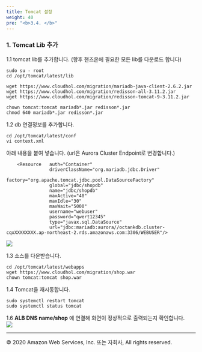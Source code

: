 ```yaml
---
title: Tomcat 설정
weight: 40
pre: "<b>3.4. </b>"
---
```


### 1. Tomcat Lib 추가 
1.1 tomcat lib를 추가합니다. (향후 핸즈온에 필요한 모든 lib를 다운로드 합니다) 
```
sudo su - root
cd /opt/tomcat/latest/lib

wget https://www.cloudhol.com/migration/mariadb-java-client-2.6.2.jar
wget https://www.cloudhol.com/migration/redisson-all-3.11.2.jar
wget https://www.cloudhol.com/migration/redisson-tomcat-9-3.11.2.jar

chown tomcat:tomcat mariadb*.jar redisson*.jar
chmod 640 mariadb*.jar redisson*.jar
```
1.2 db 연결정보를 추가합니다.  
```
cd /opt/tomcat/latest/conf
vi context.xml
```
아래 내용을 붙여 넣습니다. (url은 Aurora Cluster Endpoint로 변경합니다.)
```
    <Resource   auth="Container"
                driverClassName="org.mariadb.jdbc.Driver"
                factory="org.apache.tomcat.jdbc.pool.DataSourceFactory"
                global="jdbc/shopdb"
                name="jdbc/shopdb"
                maxActive="40"
                maxIdle="30"
                maxWait="5000"
                username="webuser"
                password="qwert12345"
                type="javax.sql.DataSource"
                url="jdbc:mariadb:aurora//octankdb.cluster-cqxXXXXXXXX.ap-northeast-2.rds.amazonaws.com:3306/WEBUSER"/>
```
![](/OracleMigrationHoL/images/lab2/was_tomcat_3.png#center)

1.3 소스를 다운받습니다.  
```
cd /opt/tomcat/latest/webapps
wget https://www.cloudhol.com/migration/shop.war
chown tomcat:tomcat shop.war
```

1.4 Tomcat을 재시동합니다.  
```
sudo systemctl restart tomcat
sudo systemctl status tomcat
```

1.6 **ALB DNS name/shop** 에 연결해 화면이 정상적으로 출력되는지 확인합니다.  
![](/OracleMigrationHoL/images/lab2/alb_2.png#center)

---
© 2020 Amazon Web Services, Inc. 또는 자회사, All rights reserved.
